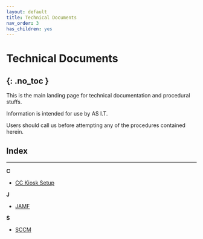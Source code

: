 ```yaml
---
layout: default
title: Technical Documents
nav_order: 3
has_children: yes
---
```


# Technical Documents
{: .no_toc }
---

This is the main landing page for technical documentation and procedural stuffs.

Information is intended for use by AS I.T.

Users should call us before attempting any of the procedures contained herein.



## Index
---

**C**

- [CC Kiosk Setup](https://tanhenry1999.github.io/ex-user-guides/docs/tech-docs/cc-kiosk-setup/)

**J**

- [JAMF](https://tanhenry1999.github.io/ex-user-guides/docs/tech-docs/JAMF/)

**S**

- [SCCM](https://tanhenry1999.github.io/ex-user-guides/docs/user-docs/index.md.html)

